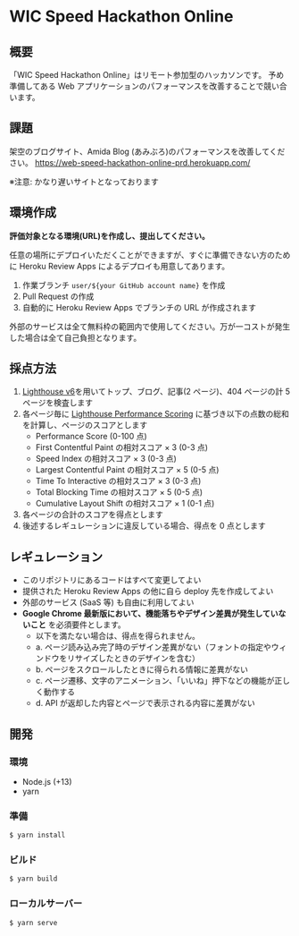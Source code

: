 # WIC Speed Hackathon Online

## 概要

「WIC Speed Hackathon Online」はリモート参加型のハッカソンです。
予め準備してある Web アプリケーションのパフォーマンスを改善することで競い合います。

## 課題

架空のブログサイト、Amida Blog (あみぶろ)のパフォーマンスを改善してください。
https://web-speed-hackathon-online-prd.herokuapp.com/

※注意: かなり遅いサイトとなっております

## 環境作成

**評価対象となる環境(URL)を作成し、提出してください。**

任意の場所にデプロイいただくことができますが、すぐに準備できない方のために Heroku Review Apps によるデプロイも用意してあります。

1. 作業ブランチ `user/${your GitHub account name}` を作成
2. Pull Request の作成
3. 自動的に Heroku Review Apps でブランチの URL が作成されます

外部のサービスは全て無料枠の範囲内で使用してください。万が一コストが発生した場合は全て自己負担となります。

## 採点方法

1. [Lighthouse v6](https://github.com/GoogleChrome/lighthouse)を用いてトップ、ブログ、記事(2 ページ)、404 ページの計 5 ページを検査します
2. 各ページ毎に [Lighthouse Performance Scoring](https://web.dev/performance-scoring/#lighthouse-6) に基づき以下の点数の総和を計算し、ページのスコアとします
   - Performance Score (0-100 点)
   - First Contentful Paint の相対スコア × 3 (0-3 点)
   - Speed Index の相対スコア × 3 (0-3 点)
   - Largest Contentful Paint の相対スコア × 5 (0-5 点)
   - Time To Interactive の相対スコア × 3 (0-3 点)
   - Total Blocking Time の相対スコア × 5 (0-5 点)
   - Cumulative Layout Shift の相対スコア × 1 (0-1 点)
3. 各ページの合計のスコアを得点とします
4. 後述するレギュレーションに違反している場合、得点を 0 点とします

## レギュレーション

- このリポジトリにあるコードはすべて変更してよい
- 提供された Heroku Review Apps の他に自ら deploy 先を作成してよい
- 外部のサービス (SaaS 等) も自由に利用してよい
- **Google Chrome 最新版において、機能落ちやデザイン差異が発生していないこと** を必須要件とします。
  - 以下を満たない場合は、得点を得られません。
  - a. ページ読み込み完了時のデザイン差異がない（フォントの指定やウィンドウをリサイズしたときのデザインを含む）
  - b. ページをスクロールしたときに得られる情報に差異がない
  - c. ページ遷移、文字のアニメーション、「いいね」押下などの機能が正しく動作する
  - d. API が返却した内容とページで表示される内容に差異がない

## 開発

### 環境

- Node.js (+13)
- yarn

### 準備

```bash
$ yarn install
```

### ビルド

```bash
$ yarn build
```

### ローカルサーバー

```bash
$ yarn serve
```

